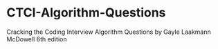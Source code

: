 # CTCI-Algorithm-Questions
Cracking the Coding Interview Algorithm Questions by Gayle Laakmann McDowell 6th edition